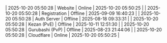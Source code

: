 | 2025-10-20 05:50:28 | Website | Online | 2025-10-20 05:50:25 |
| 2025-10-20 05:50:28 | Registration | Offline | 2025-09-09 16:40:23 |
| 2025-10-20 05:50:28 | Auth Server | Offline | 2025-08-18 09:33:31 |
| 2025-10-20 05:50:28 | Kezan (PvE) | Offline | 2025-10-11 12:51:30 |
| 2025-10-20 05:50:28 | Gurubashi (PvP) | Offline | 2025-08-23 21:44:06 |
| 2025-10-20 05:50:28 | Cloudflare | Online | 2025-10-20 05:50:25 |

